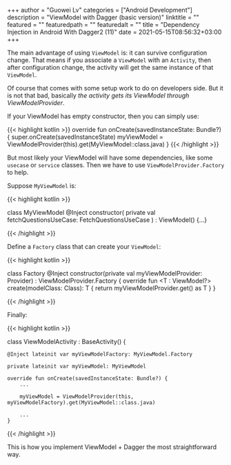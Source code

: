 +++
author = "Guowei Lv"
categories = ["Android Development"]
description = "ViewModel with Dagger (basic version)"
linktitle = ""
featured = ""
featuredpath = ""
featuredalt = ""
title = "Dependency Injection in Android With Dagger2 (11)"
date = 2021-05-15T08:56:32+03:00
+++

The main advantage of using `ViewModel` is: it can survive configuration change. That means if you associate a `ViewModel` with an `Activity`, then after configuration change, the activity will get the same instance of that `ViewModel`.

Of course that comes with some setup work to do on developers side. But it is not that bad, basically *the activity gets its ViewModel through ViewModelProvider*.

If your ViewModel has empty constructor, then you can simply use:

{{< highlight kotlin >}}
override fun onCreate(savedInstanceState: Bundle?) {
    super.onCreate(savedInstanceState)
    myViewModel = ViewModelProvider(this).get(MyViewModel::class.java)
}
{{< /highlight >}}

But most likely your ViewModel will have some dependencies, like some `usecase` or `service` classes. Then we have to use `ViewModelProvider.Factory` to help.

Suppose `MyViewModel` is:

{{< highlight kotlin >}}

class MyViewModel @Inject constructor(
    private val fetchQuestionsUseCase: FetchQuestionsUseCase
) : ViewModel() {...}

{{< /highlight >}}

Define a `Factory` class that can create your `ViewModel`:

{{< highlight kotlin >}}

class Factory @Inject constructor(private val myViewModelProvider: Provider<MyViewModel>) : ViewModelProvider.Factory {
    override fun <T : ViewModel?> create(modelClass: Class<T>): T {
        return myViewModelProvider.get() as T
    }
}

{{< /highlight >}}

Finally:

{{< highlight kotlin >}}

class ViewModelActivity : BaseActivity() {

    @Inject lateinit var myViewModelFactory: MyViewModel.Factory

    private lateinit var myViewModel: MyViewModel

    override fun onCreate(savedInstanceState: Bundle?) {
        ...
        
        myViewModel = ViewModelProvider(this, myViewModelFactory).get(MyViewModel::class.java)
        
        ...
    }
{{< /highlight >}}

This is how you implement ViewModel + Dagger the most straightforward way.
